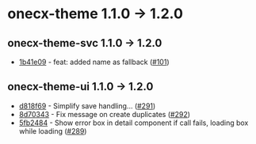 
# onecx-theme 1.1.0 -> 1.2.0

## onecx-theme-svc 1.1.0 -> 1.2.0
* [1b41e09](https://github.com/onecx/onecx-theme-svc/commit/1b41e09b2e322378877e7314fd347d3c4018afd4) - feat: added name as fallback ([#101](https://github.com/onecx/onecx-theme-svc/pull/101))
## onecx-theme-ui 1.1.0 -> 1.2.0
* [d818f69](https://github.com/onecx/onecx-theme-ui/commit/d818f69916ee7d08c62a377aab1063aab46f01d1) - Simplify save handling... ([#291](https://github.com/onecx/onecx-theme-ui/pull/291))
* [8d70343](https://github.com/onecx/onecx-theme-ui/commit/8d703439c1f2399fd9fe2f550f8ae4f73b589da7) - Fix message on create duplicates ([#292](https://github.com/onecx/onecx-theme-ui/pull/292))
* [5fb2484](https://github.com/onecx/onecx-theme-ui/commit/5fb2484c18b50e19ea7dac7f0c93fae6b089302d) - Show error box in detail component if call fails, loading box while loading ([#289](https://github.com/onecx/onecx-theme-ui/pull/289))